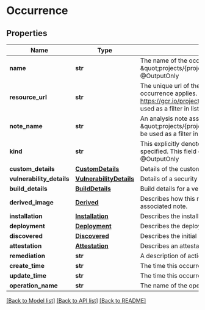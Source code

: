 # Occurrence

## Properties
Name | Type | Description | Notes
------------ | ------------- | ------------- | -------------
**name** | **str** | The name of the occurrence in the form \&quot;projects/{project_id}/occurrences/{occurrence_id}\&quot; @OutputOnly | [optional] 
**resource_url** | **str** | The unique url of the image or container for which the occurrence applies. Example: https://gcr.io/project/image@sha256:foo This field can be used as a filter in list requests. | [optional] 
**note_name** | **str** | An analysis note associated with this image, in the form \&quot;projects/{project_id}/notes/{note_id}\&quot; This field can be used as a filter in list requests. | [optional] 
**kind** | **str** | This explicitly denotes which of the occurrence details is specified. This field can be used as a filter in list requests. @OutputOnly | [optional] 
**custom_details** | [**CustomDetails**](CustomDetails.md) | Details of the custom note. | [optional] 
**vulnerability_details** | [**VulnerabilityDetails**](VulnerabilityDetails.md) | Details of a security vulnerability note. | [optional] 
**build_details** | [**BuildDetails**](BuildDetails.md) | Build details for a verifiable build. | [optional] 
**derived_image** | [**Derived**](Derived.md) | Describes how this resource derives from the basis in the associated note. | [optional] 
**installation** | [**Installation**](Installation.md) | Describes the installation of a package on the linked resource. | [optional] 
**deployment** | [**Deployment**](Deployment.md) | Describes the deployment of an artifact on a runtime. | [optional] 
**discovered** | [**Discovered**](Discovered.md) | Describes the initial scan status for this resource. | [optional] 
**attestation** | [**Attestation**](Attestation.md) | Describes an attestation of an artifact. | [optional] 
**remediation** | **str** | A description of actions that can be taken to remedy the note | [optional] 
**create_time** | **str** | The time this occurrence was created. @OutputOnly | [optional] 
**update_time** | **str** | The time this occurrence was last updated. @OutputOnly | [optional] 
**operation_name** | **str** | The name of the operation that created this note. | [optional] 

[[Back to Model list]](../README.md#documentation-for-models) [[Back to API list]](../README.md#documentation-for-api-endpoints) [[Back to README]](../README.md)


